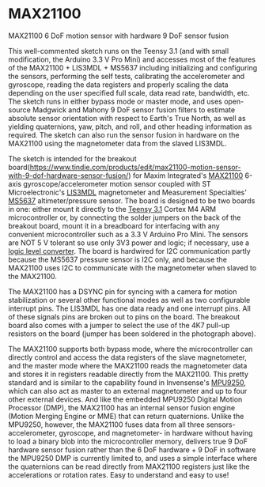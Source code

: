 MAX21100
========

MAX21100 6 DoF motion sensor with hardware 9 DoF sensor fusion

This well-commented sketch runs on the Teensy 3.1 (and with small modification, the Arduino 3.3 V Pro Mini) and accesses most of the features of the MAX21100 + LIS3MDL + MS5637 including initializing and configuring the sensors, performing the self tests, calibrating the accelerometer and gyroscope, reading the data registers and properly scaling the data depending on the user specified full scale, data read rate, bandwidth, etc. The sketch runs in either bypass mode or master mode, and uses open-source Madgwick and Mahony 9 DoF sensor fusion filters to estimate absolute sensor orientation with respect to Earth's True North, as well as yielding quaternions, yaw, pitch, and roll, and other heading information as required. The sketch can also run the sensor fusion in hardware on the MAX21100 using the magnetometer data from the slaved LIS3MDL.

The sketch is intended for the breakout board(https://www.tindie.com/products/edit/max21100-motion-sensor-with-9-dof-hardware-sensor-fusion/) for Maxim Integrated's [MAX21100](http://www.maximintegrated.com/en/products/analog/sensors-and-sensor-interface/MAX21100.html) 6-axis gyroscope/accelerometer motion sensor coupled with ST Microelectronic's [LIS3MDL](http://www.st.com/web/catalog/sense_power/FM89/SC1449/PF255198) magnetometer and Measurement Specialties' [MS5637](http://www.meas-spec.com/product/pressure/MS5637-02BA03.aspx) altimeter/pressure sensor. The board is designed to be two boards in one: either mount it directly to the [Teensy 3.1](http://www.pjrc.com/teensy/) Cortex M4 ARM microcontroller or, by connecting the solder jumpers on the back of the breakout board, mount it in a breadboard for interfacing with any convenient microcontroller such as a 3.3 V Arduino Pro Mini. The sensors are NOT 5 V tolerant so use only 3V3 power and logic; if necessary, use a [logic level converter](https://www.sparkfun.com/products/12009). The board is hardwired for I2C communication partly because the MS5637 pressure sensor is I2C only, and because the MAX21100 uses I2C to communicate with the magnetometer when slaved to the MAX21100. 

The MAX21100 has a DSYNC pin for syncing with a camera for motion stabilization or several other functional modes as well as two configurable interrupt pins. The LIS3MDL has one data ready and one interrupt pins. All of these signals pins are broken out to pins on the board. The breakout board also comes with a jumper to select the use of the 4K7 pull-up resistors on the board (jumper has been soldered in the photograph above).

The MAX21100 supports both bypass mode, where the microcontroller can directly control and access the data registers of the slave magnetometer, and the master mode where the MAX21100 reads the magnetometer data and stores it in registers readable directly from the MAX21100. This pretty standard and is similar to the capability found in Invensense's [MPU9250](http://invensense.com/mems/gyro/mpu9250.html), which can also act as master to an external magnetometer and up to four other external devices. And like the embedded MPU9250 Digital Motion Processor (DMP), the MAX21100 has an internal sensor fusion engine (Motion Merging Engine or MME) that can return quaternions. Unlike the MPU9250, however, the MAX21100 fuses data from all three sensors- accelerometer, gyroscope, and magnetometer- in hardware without having to load a binary blob into the microcontroller memory, delivers true 9 DoF hardware sensor fusion rather than the 6 DoF hardware + 9 DoF in software the MPU9250 DMP is currently limited to, and uses a simple interface where the quaternions can be read directly from MAX21100 registers just like the accelerations or rotation rates. Easy to understand and easy to use!
